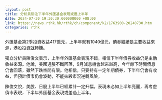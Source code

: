 ```yaml
---
layout: post
title: 分析員關注下半年外匯基金表現或遜上半年
date: 2024-07-30 19:30:30.000000000 +08:00
link: https://news.rthk.hk/rthk/ch/component/k2/1763900-20240730.htm
categories: rthk
---
```


外匯基金第2季投資收益417億元，上半年就有1040億元，債券繼續是主要收益來源，港股投資就轉賺。

獨立分析員陳俊文表示，上半年外匯基金表現不錯，相信下半年債券收益仍是主動收益來源。他說，美國通脹不斷回落，9月減息機會越來越高，今年餘下時間債息仍會回落，雖然下跌空間有限。他相信，只要持有一定年期債券，下半年仍會有收益，但預計債市仍會波動，不能抺殺市況逆轉風險。

陳俊文說，美股、日股上半年已經累計一定升幅，表現未必如上半年亮麗，再考慮債市表現，下半年外匯基金表現或差過上半年。
